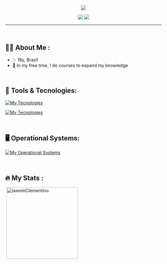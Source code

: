  <div align="center" text-align="center">
    <img src="https://capsule-render.vercel.app/api?type=rounded&height=150&color=gradient&text=Maria%20Iasmin&reversal=false">
</div>

<p align="center">
  <a href="https://github.com/IasminClementino"><img src="https://img.shields.io/badge/Github-0d1117?style=for-the-badge&logo=github&logoColor=white" /></a>
  <a href="https://www.linkedin.com/in/brunomagnotm/"><img src="https://img.shields.io/badge/linkedin-0d1117?style=for-the-badge&logo=linkedin&logoColor=white" /></a>
</p>

---

</br>

## :woman_technologist: About Me :

- ✨ 18y, Brazil
- 🌱 In my free time, I do courses to expand my knowledge

</br>


## :toolbox: Tools & Tecnologies:

[![My Tecnologies](https://skillicons.dev/icons?i=vscode,idea,figma,github,git&theme=dark&perline=5)]()

[![My Tecnologies](https://skillicons.dev/icons?i=java,python,html,css,js&theme=dark&perline=5)]()

</br>

## :desktop_computer: Operational Systems:

[![My Operational Systems](https://skillicons.dev/icons?i=ubuntu,windows)](https://skillicons.dev)

</br>

## :fire: My Stats :
  
<p>&nbsp;<img align="center" height="230em" src="https://github-readme-stats.vercel.app/api?username=IasminClementino&show_icons=true&show=reviews,discussions_started,discussions_answered,prs_merged,prs_merged_percentage&theme=dracula" alt="IasminClementino" /></p>
